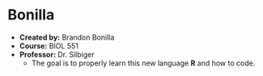 # Bonilla
* **Created by:** Brandon Bonilla 
* **Course:** BIOL 551
* **Professor:** Dr. Silbiger
  * The goal is to properly learn this new language **R** and how to code. 
